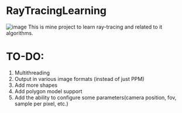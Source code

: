 # RayTracingLearning
![image](https://user-images.githubusercontent.com/72791660/184177157-a725b4e4-dfe4-4c7b-98bd-f89d2554873d.png)
This is mine project to learn ray-tracing and related to it algorithms.

# TO-DO:
1. Multithreading
2. Output in various image formats (instead of just PPM)
3. Add more shapes
4. Add polygon model support
5. Add the ability to configure some parameters(camera position, fov, sample per pixel, etc.)

#

